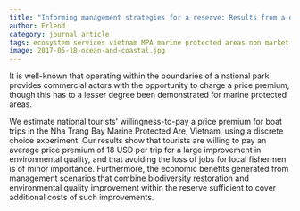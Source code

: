 ```yaml
---
title: "Informing management strategies for a reserve: Results from a discrete choice experiment survey"
author: Erlend
category: journal article
tags: ecosystem services vietnam MPA marine protected areas non market valuation
image: 2017-05-18-ocean-and-coastal.jpg
---
```


It is well-known that operating within the boundaries of a national park provides commercial actors with the opportunity to charge a price premium, though this has to a lesser degree been demonstrated for marine protected areas. 

We estimate national tourists' willingness-to-pay a price premium for boat trips
in the Nha Trang Bay Marine Protected Are, Vietnam, using a discrete choice experiment. Our results
show that tourists are willing to pay an average price premium of 18 USD per trip for a large
improvement in environmental quality, and that avoiding the loss of jobs for local fishermen is of minor
importance. Furthermore, the economic benefits generated from management scenarios that combine
biodiversity restoration and environmental quality improvement within the reserve sufficient to cover
additional costs of such improvements.